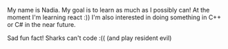My name is Nadia.
My goal is to learn as much as I possibly can! At the moment I'm learning react :))
I'm also interested in doing something in C++ or C# in the near future. 

Sad fun fact!
Sharks can't code :(( (and play resident evil)

<!---
robuspospolitus/robuspospolitus is a ✨ special ✨ repository because its `README.md` (this file) appears on your GitHub profile.
You can click the Preview link to take a look at your changes.
--->
